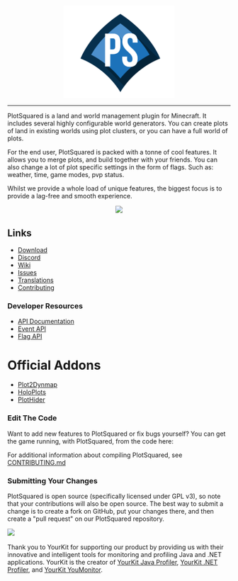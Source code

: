 <p align="center">
    <img src="https://raw.githubusercontent.com/IntellectualSites/Assets/main/plugins/PlotSquared/PlotSquared.svg" width="250">
</p>

---

PlotSquared is a land and world management plugin for Minecraft.
It includes several highly configurable world generators.
You can create plots of land in existing worlds using plot clusters, or you can have a full world of plots.

For the end user, PlotSquared is packed with a tonne of cool features.
It allows you to merge plots, and build together with your friends.
You can also change a lot of plot specific settings in the form of
flags. Such as: weather, time, game modes, pvp status.

Whilst we provide a whole load of unique features, the biggest focus
is to provide a lag-free and smooth experience.


<p align="center">
    <a href="https://bstats.org/plugin/bukkit/PlotSquared" title="PlotSquared on bStats">
        <img src="https://bstats.org/signatures/bukkit/PlotSquared.svg" />
    </a>
</p>

## Links

* [Download](https://www.spigotmc.org/resources/77506/)
* [Discord](https://discord.gg/intellectualsites)
* [Wiki](https://intellectualsites.gitbook.io/plotsquared/)
* [Issues](https://github.com/IntellectualSites/PlotSquared/issues)
* [Translations](https://intellectualsites.crowdin.com/plotsquared/)
* [Contributing](https://github.com/IntellectualSites/.github/blob/main/CONTRIBUTING.md)

### Developer Resources

* [API Documentation](https://intellectualsites.gitbook.io/plotsquared/api/api-documentation)
* [Event API](https://intellectualsites.gitbook.io/plotsquared/api/event-api)
* [Flag API](https://intellectualsites.gitbook.io/plotsquared/api/flag-api)

# Official Addons

* [Plot2Dynmap](http://www.spigotmc.org/resources/plot2dynmap.1292/)
* [HoloPlots](https://www.spigotmc.org/resources/holoplots.4880/)
* [PlotHider](https://www.spigotmc.org/resources/plot-hider.20701/)

### Edit The Code

Want to add new features to PlotSquared or fix bugs yourself? You can get the game running, with PlotSquared, from the code here:

For additional information about compiling PlotSquared,
see [CONTRIBUTING.md](https://github.com/IntellectualSites/.github/blob/main/CONTRIBUTING.md)

### Submitting Your Changes

PlotSquared is open source (specifically licensed under GPL v3), so note that your contributions will also be open source. The
best way to submit a change is to create a fork on GitHub, put your changes there, and then create a "pull request" on our
PlotSquared repository.

<a href="https://yourkit.com/">
    <img src="https://www.yourkit.com/images/yklogo.png">
</a>

Thank you to YourKit for supporting our product by providing us with their innovative and intelligent tools
for monitoring and profiling Java and .NET applications.
YourKit is the creator
of [YourKit Java Profiler](https://www.yourkit.com/java/profiler/), [YourKit .NET Profiler](https://www.yourkit.com/.net/profiler/),
and [YourKit YouMonitor](https://www.yourkit.com/youmonitor/).
